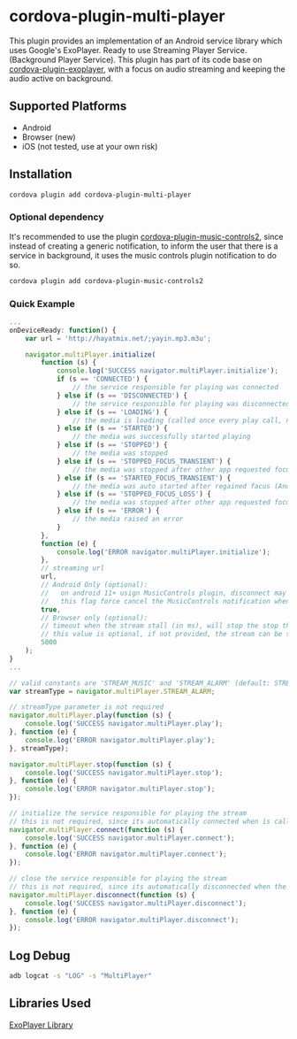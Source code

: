# cordova-plugin-multi-player

This plugin provides an implementation of an Android service library which uses Google's ExoPlayer. Ready to use Streaming Player Service. (Background Player Service).
This plugin has part of its code base on [cordova-plugin-exoplayer](https://github.com/frontyard/cordova-plugin-exoplayer), with a focus on audio streaming and keeping the audio active on background.

## Supported Platforms

- Android
- Browser (new)
- iOS (not tested, use at your own risk)

## Installation

```sh
cordova plugin add cordova-plugin-multi-player
```

### Optional dependency

It's recommended to use the plugin [cordova-plugin-music-controls2](https://github.com/ghenry22/cordova-plugin-music-controls2), since instead of creating a generic notification, to inform the user that there is a service in background, it uses the music controls plugin notification to do so.
```sh
cordova plugin add cordova-plugin-music-controls2
```

### Quick Example
```js
...
onDeviceReady: function() {
    var url = 'http://hayatmix.net/;yayin.mp3.m3u';

    navigator.multiPlayer.initialize(
        function (s) {
            console.log('SUCCESS navigator.multiPlayer.initialize');
            if (s == 'CONNECTED') {
                // the service responsible for playing was connected
            } else if (s == 'DISCONNECTED') {
                // the service responsible for playing was disconnected
            } else if (s == 'LOADING') {
                // the media is loading (called once every play call, not called on buffering content)
            } else if (s == 'STARTED') {
                // the media was successfully started playing
            } else if (s == 'STOPPED') {
                // the media was stopped
            } else if (s == 'STOPPED_FOCUS_TRANSIENT') {
                // the media was stopped after other app requested focus temporarily (Android/iOS only)
            } else if (s == 'STARTED_FOCUS_TRANSIENT') {
                // the media was auto started after regained facus (Android/iOS only)
            } else if (s == 'STOPPED_FOCUS_LOSS') {
                // the media was stopped after other app requested focus (Android/iOS only)
            } else if (s == 'ERROR') {
                // the media raised an error
            }
        },
        function (e) {
            console.log('ERROR navigator.multiPlayer.initialize');
        },
        // streaming url
        url,
        // Android Only (optional):
        //   on android 11+ usign MusicControls plugin, disconnect may not end the service and/or notification,
        //   this flag force cancel the MusicControls notification when the service is destroyed, enabling to terminate the process properlly
        true,
        // Browser only (optional):
        // timeout when the stream stall (in ms), will stop the stop the stream and trigger an "ERROR" event
        // this value is optional, if not provided, the stream can be stalled indefinitely
        5000
    );
}
...

// valid constants are 'STREAM_MUSIC' and 'STREAM_ALARM' (default: STREAM_MUSIC)
var streamType = navigator.multiPlayer.STREAM_ALARM;

// streamType parameter is not required
navigator.multiPlayer.play(function (s) {
    console.log('SUCCESS navigator.multiPlayer.play');
}, function (e) {
    console.log('ERROR navigator.multiPlayer.play');
}, streamType);

navigator.multiPlayer.stop(function (s) {
    console.log('SUCCESS navigator.multiPlayer.stop');
}, function (e) {
    console.log('ERROR navigator.multiPlayer.stop');
});

// initialize the service responsible for playing the stream
// this is not required, since its automatically connected when is called the play action
navigator.multiPlayer.connect(function (s) {
    console.log('SUCCESS navigator.multiPlayer.connect');
}, function (e) {
    console.log('ERROR navigator.multiPlayer.connect');
});

// close the service responsible for playing the stream
// this is not required, since its automatically disconnected when the app is closed
navigator.multiPlayer.disconnect(function (s) {
    console.log('SUCCESS navigator.multiPlayer.disconnect');
}, function (e) {
    console.log('ERROR navigator.multiPlayer.disconnect');
});
```

## Log Debug
```sh
adb logcat -s "LOG" -s "MultiPlayer"
```

## Libraries Used ##

[ExoPlayer Library](https://github.com/google/ExoPlayer)
